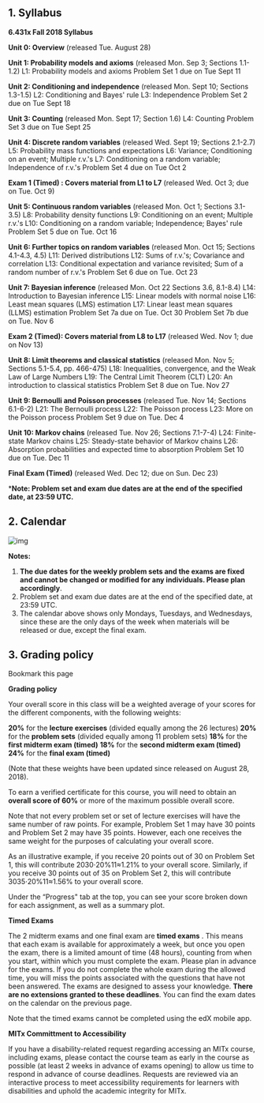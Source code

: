 ## 1. Syllabus

**6.431x Fall 2018 Syllabus**

**Unit 0: Overview** (released Tue. August 28)

**Unit 1: Probability models and axioms** (released Mon. Sep 3; Sections 1.1-1.2)
L1: Probability models and axioms
Problem Set 1 due on Tue Sept 11

**Unit 2: Conditioning and independence** (released Mon. Sept 10; Sections 1.3-1.5)
L2: Conditioning and Bayes' rule
L3: Independence
Problem Set 2 due on Tue Sept 18

**Unit 3: Counting** (released Mon. Sept 17; Section 1.6)
L4: Counting
Problem Set 3 due on Tue Sept 25

**Unit 4: Discrete random variables** (released Wed. Sept 19; Sections 2.1-2.7)
L5: Probability mass functions and expectations
L6: Variance; Conditioning on an event; Multiple r.v.'s
L7: Conditioning on a random variable; Independence of r.v.'s
Problem Set 4 due on Tue Oct 2

**Exam 1 (Timed) : Covers material from L1 to L7** (released Wed. Oct 3; due on Tue. Oct 9)

**Unit 5: Continuous random variables** (released Mon. Oct 1; Sections 3.1-3.5)
L8: Probability density functions
L9: Conditioning on an event; Multiple r.v.'s
L10: Conditioning on a random variable; Independence; Bayes' rule
Problem Set 5 due on Tue. Oct 16

**Unit 6: Further topics on random variables** (released Mon. Oct 15; Sections 4.1-4.3, 4.5)
L11: Derived distributions
L12: Sums of r.v.'s; Covariance and correlation
L13: Conditional expectation and variance revisited; Sum of a random number of r.v.'s
Problem Set 6 due on Tue. Oct 23

**Unit 7: Bayesian inference** (released Mon. Oct 22 Sections 3.6, 8.1-8.4)
L14: Introduction to Bayesian inference
L15: Linear models with normal noise
L16: Least mean squares (LMS) estimation
L17: Linear least mean squares (LLMS) estimation
Problem Set 7a due on Tue. Oct 30
Problem Set 7b due on Tue. Nov 6

**Exam 2 (Timed): Covers material from L8 to L17** (released Wed. Nov 1; due on Nov 13)

**Unit 8: Limit theorems and classical statistics** (released Mon. Nov 5; Sections 5.1-5.4, pp. 466-475)
L18: Inequalities, convergence, and the Weak Law of Large Numbers
L19: The Central Limit Theorem (CLT)
L20: An introduction to classical statistics
Problem Set 8 due on Tue. Nov 27

**Unit 9: Bernoulli and Poisson processes** (released Tue. Nov 14; Sections 6.1-6-2)
L21: The Bernoulli process
L22: The Poisson process
L23: More on the Poisson process
Problem Set 9 due on Tue. Dec 4

**Unit 10: Markov chains** (released Tue. Nov 26; Sections 7.1-7-4)
L24: Finite-state Markov chains
L25: Steady-state behavior of Markov chains
L26: Absorption probabilities and expected time to absorption
Problem Set 10 due on Tue. Dec 11

**Final Exam (Timed)** (released Wed. Dec 12; due on Sun. Dec 23)

***Note: Problem set and exam due dates are at the end of the specified date, at 23:59 UTC.**



## 2. Calendar

![img](https://prod-edxapp.edx-cdn.org/assets/courseware/v1/2d17e6c35bb7824ce6ba9b3559d6b118/asset-v1:MITx+6.431x+3T2018+type@asset+block/images_calendar_3T2018.png)

**Notes:**

1. **The due dates for the weekly problem sets and the exams are fixed and cannot be changed or modified for any individuals. Please plan accordingly**.
2. Problem set and exam due dates are at the end of the specified date, at 23:59 UTC.
3. The calendar above shows only Mondays, Tuesdays, and Wednesdays, since these are the only days of the week when materials will be released or due, except the final exam.



## 3. Grading policy

 Bookmark this page

**Grading policy**

Your overall score in this class will be a weighted average of your scores for the different components, with the following weights:

**20%** for the **lecture exercises** (divided equally among the 26 lectures)
**20%** for the **problem sets** (divided equally among 11 problem sets)
**18%** for the **first midterm exam (timed)** 
**18%** for the **second midterm exam (timed)** 
**24%** for the **final exam (timed)**

(Note that these weights have been updated since released on August 28, 2018).

To earn a verified certificate for this course, you will need to obtain an **overall score of 60%** or more of the maximum possible overall score.

Note that not every problem set or set of lecture exercises will have the same number of raw points. For example, Problem Set 1 may have 30 points and Problem Set 2 may have 35 points. However, each one receives the same weight for the purposes of calculating your overall score.

As an illustrative example, if you receive 20 points out of 30 on Problem Set 1, this will contribute 2030⋅20%11≈1.21% to your overall score. Similarly, if you receive 30 points out of 35 on Problem Set 2, this will contribute 3035⋅20%11≈1.56% to your overall score.

Under the “Progress" tab at the top, you can see your score broken down for each assignment, as well as a summary plot.

**Timed Exams**

The 2 midterm exams and one final exam are **timed exams** . This means that each exam is available for approximately a week, but once you open the exam, there is a limited amount of time (48 hours), counting from when you start, within which you must complete the exam. Please plan in advance for the exams. If you do not complete the whole exam during the allowed time, you will miss the points associated with the questions that have not been answered. The exams are designed to assess your knowledge. **There are no extensions granted to these deadlines**. You can find the exam dates on the calendar on the previous page. 

Note that the timed exams cannot be completed using the edX mobile app.

**MITx Committment to Accessibility**

If you have a disability-related request regarding accessing an MITx course, including exams, please contact the course team as early in the course as possible (at least 2 weeks in advance of exams opening) to allow us time to respond in advance of course deadlines. Requests are reviewed via an interactive process to meet accessibility requirements for learners with disabilities and uphold the academic integrity for MITx.